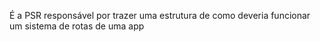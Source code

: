 É a PSR responsável por trazer uma estrutura de como deveria funcionar um sistema de rotas de uma app